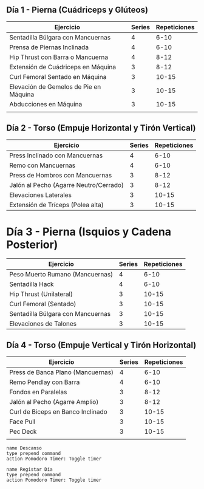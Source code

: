 ## Día 1 - Pierna (Cuádriceps y Glúteos)

| Ejercicio                              | Series | Repeticiones |
| -------------------------------------- | ------ | ------------ |
| Sentadilla Búlgara con Mancuernas      | 4      | 6-10         |
| Prensa de Piernas Inclinada            | 4      | 6-10         |
| Hip Thrust con Barra o Mancuerna       | 4      | 8-12         |
| Extensión de Cuádriceps en Máquina     | 3      | 8-12         |
| Curl Femoral Sentado en Máquina        | 3      | 10-15        |
| Elevación de Gemelos de Pie en Máquina | 3      | 10-15        |
| Abducciones en Máquina                 | 3      | 10-15        |
|                                        |        |              |
## Día 2 - Torso (Empuje Horizontal y Tirón Vertical)

| Ejercicio                              | Series | Repeticiones |
| -------------------------------------- | ------ | ------------ |
| Press Inclinado con Mancuernas         | 4      | 6-10         |
| Remo con Mancuernas                    | 4      | 6-10         |
| Press de Hombros con Mancuernas        | 3      | 8-12         |
| Jalón al Pecho (Agarre Neutro/Cerrado) | 3      | 8-12         |
| Elevaciones Laterales                  | 3      | 10-15        |
| Extensión de Tríceps (Polea alta)      | 3      | 10-15        |
# Día 3 - Pierna (Isquios y Cadena Posterior)
| Ejercicio                         | Series | Repeticiones |
| --------------------------------- | ------ | ------------ |
| Peso Muerto Rumano (Mancuernas)   | 4      | 6-10         |
| Sentadilla Hack                   | 4      | 6-10         |
| Hip Thrust (Unilateral)           | 3      | 10-15        |
| Curl Femoral (Sentado)            | 3      | 10-15        |
| Sentadilla Búlgara con Mancuernas | 3      | 10-15        |
| Elevaciones de Talones            | 3      | 10-15        |
## Día 4 - Torso (Empuje Vertical y Tirón Horizontal)
| Ejercicio                         | Series | Repeticiones |
| --------------------------------- | ------ | ------------ |
| Press de Banca Plano (Mancuernas) | 4      | 6-10         |
| Remo Pendlay con Barra            | 4      | 6-10         |
| Fondos en Paralelas               | 3      | 8-12         |
| Jalón al Pecho (Agarre Amplio)    | 3      | 8-12         |
| Curl de Biceps en Banco Inclinado | 3      | 10-15        |
| Face Pull                         | 3      | 10-15        |
| Pec Deck                          | 3      | 10-15        |
|                                   |        |              |

```button
name Descanso
type prepend command
action Pomodoro Timer: Toggle timer
```
``` 
name Registar Día
type prepend command
action Pomodoro Timer: Toggle timer
```